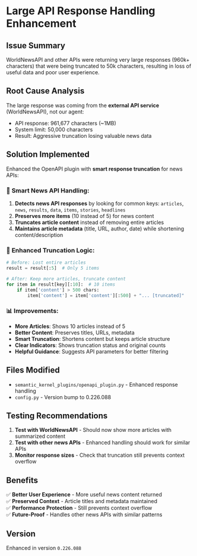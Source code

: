 # Large API Response Handling Enhancement

## Issue Summary
WorldNewsAPI and other APIs were returning very large responses (960k+ characters) that were being truncated to 50k characters, resulting in loss of useful data and poor user experience.

## Root Cause Analysis
The large response was coming from the **external API service** (WorldNewsAPI), not our agent:
- API response: 961,677 characters (~1MB)
- System limit: 50,000 characters  
- Result: Aggressive truncation losing valuable news data

## Solution Implemented
Enhanced the OpenAPI plugin with **smart response truncation** for news APIs:

### 🎯 **Smart News API Handling:**
1. **Detects news API responses** by looking for common keys: `articles`, `news`, `results`, `data`, `items`, `stories`, `headlines`
2. **Preserves more items** (10 instead of 5) for news content
3. **Truncates article content** instead of removing entire articles
4. **Maintains article metadata** (title, URL, author, date) while shortening content/description

### 🔧 **Enhanced Truncation Logic:**
```python
# Before: Lost entire articles
result = result[:5]  # Only 5 items

# After: Keep more articles, truncate content
for item in result[key][:10]:  # 10 items
    if item['content'] > 500 chars:
        item['content'] = item['content'][:500] + "... [truncated]"
```

### 📊 **Improvements:**
- **More Articles**: Shows 10 articles instead of 5
- **Better Content**: Preserves titles, URLs, metadata
- **Smart Truncation**: Shortens content but keeps article structure
- **Clear Indicators**: Shows truncation status and original counts
- **Helpful Guidance**: Suggests API parameters for better filtering

## Files Modified
- `semantic_kernel_plugins/openapi_plugin.py` - Enhanced response handling
- `config.py` - Version bump to 0.226.088

## Testing Recommendations
1. **Test with WorldNewsAPI** - Should now show more articles with summarized content
2. **Test with other news APIs** - Enhanced handling should work for similar APIs
3. **Monitor response sizes** - Check that truncation still prevents context overflow

## Benefits
✅ **Better User Experience** - More useful news content returned  
✅ **Preserved Context** - Article titles and metadata maintained  
✅ **Performance Protection** - Still prevents context overflow  
✅ **Future-Proof** - Handles other news APIs with similar patterns  

## Version
Enhanced in version `0.226.088`

